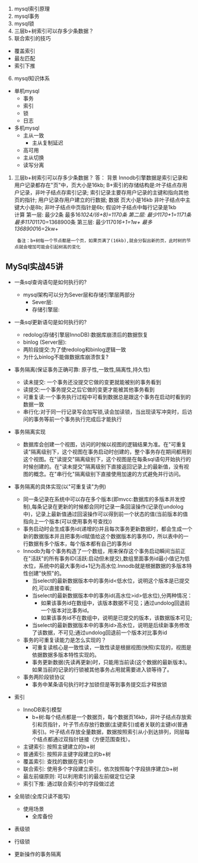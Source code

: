 1. mysql索引原理
2. mysql事务
3. mysql锁 
4. 三层b+树索引可以存多少条数据？
5. 联合索引的技巧
  - 覆盖索引
  - 最左匹配
  - 索引下推
6. mysql知识体系
  - 单机mysql
    - 事务
    - 索引
    - 锁
    - 日志
  - 多机mysql
    - 主从一致
      - 主从复制延迟
    - 高可用 
    - 主从切换
    - 读写分离










1. 三层b+树索引可以存多少条数据？
   答：
    背景
      Innodb引擎数据是索引记录和用户记录都存在"页"中，页大小是16kb;
      B+索引的存储结构是:叶子结点存用户记录，非叶子结点存索引记录;
      索引记录主要存用户记录的主键和指向其他页的指针;
      用户记录存用户建立的行数据;
    数据
      页大小是16kb
      非叶子结点中主键大小是8b;
      非叶子结点中页指针是6b;
      假设叶子结点中每行记录是1kb  
    计算
      第一层:
        最少2条
        最多16*1024/(6+8)=1170条
      第二层:
        最少1170+1=1171条
        最多1170*1170=1368900条
      第三层: 
        最少1170*16+1=1w+
        最多1368900*16=2kw+

        备注：b+树每一个节点都是一个页，如果页满了(16kb),就会分裂出新的页，此时树的节点就会增加可能会引起树高的变化


## MySql实战45讲      
  - 一条sql查询语句是如何执行的?
    - mysql架构可以分为Sever层和存储引擎层两部分
      - Sever层:
      - 存储引擎层:

  - 一条sql更新语句是如何执行的?
    - redolog(存储引擎层InnoDB):数据库崩溃后的数据恢复
    - binlog (Server层):
    - 两阶段提交:为了使redolog和binlog逻辑一致
    - 为什么binlog不能做数据库崩溃恢复?

  - 事务隔离(保证事务正确可靠: 原子性,一致性,隔离性,持久性)
    - 读未提交: 一个事务还没提交它做的变更就能被别的事务看到
    - 读提交:一个事务提交之后它做的变更才能被其他事务看到
    - 可重复读:一个事务执行过程中可看到数据总是跟这个事务在启动时看到的数据一致
    - 串行化:对于同一行记录写会加写锁,读会加读锁，当出现读写冲突时，后访问的事务等前一个事务执行完成后才能执行

  - 事务隔离实现
    - 数据库会创建一个视图，访问的时候以视图的逻辑结果为准。在"可重复读"隔离级别下，这个视图在事务启动时创建的，整个事务存在期间都用到这个视图。在"读提交"隔离级别下，这个视图是在每条sql语句开始执行的时候创建的。在"读未提交"隔离级别下直接返回记录上的最新值，没有视图的概念。在"串行化"隔离级别下直接使用加速的方式避免并行访问。
  - 事务隔离的具体实现(以"可重复读"为例)
    - 同一条记录在系统中可以存在多个版本(即mvcc:数据库的多版本并发控制),每条记录在更新的时候都会同时记录一条回滚操作(记录在undolog中)，记录上最新值通过回滚操作可以得到前一个状态的值(当前版本的值指向上一个版本(可以使用事务号查找))
    - 事务启动时会生成事务id(递增的)并且每次事务更新数据时，都会生成一个新的数据版本并且把事务id赋值给这个数据版本的事务ID，所以表中的一行数据有多个版本，每个版本都有自己的事务id
    - Innodb为每个事务构造了一个数组，用来保存这个事务启动瞬间当前正在"活跃"的所有事务ID(活跃:启动但未提交),数组里面事务id最小值记为低水位，系统中的最大事务id+1记为高水位.Innodb就是根据数据的多版本特性创建"快照"的。
      - 当select的最新数据版本中的事务id<低水位，说明这个版本是已提交的,可以直接查看;
      - 当select的最新数据版本中的事务id(高水位>id>低水位),分两种情况：
        - 如果该事务id在数组中，该版本数据不可见；通过undolog回退前一个版本对比事务id。
        - 如果该事务id不在数组中，说明是已提交的版本，该数据版本可见;
      - 当select的最新数据版本中的事务id>高水位，说明是后续新事务修改了该数据，不可见;通过undolog回退前一个版本对比事务id
    - 事务的可重复读能力是怎么实现的？
      - 可重复读核心是一致性读，一致性读是根据视图(快照)实现的，视图是依据数据多版本特性实现的。
      - 事务更新数据(先读再更新)时，只能用当前读(这个数据的最新版本)。如果当前的记录的行锁被其他事务占用就需要进入锁等待了。
    - 事务两阶段锁协议
      - 事务中某条语句执行时才加锁但是等到事务提交后才释放锁


  - 索引 
    - InnoDB索引模型 
      - b+树:每个结点都是一个数据页，每个数据页16kb，非叶子结点存放索引和页指针，叶子节点存放行数据(主键索引)或者关联的主键id(普通索引)。叶子结点存放全量数据，数据按照索引从小到达排列，同层每个结点都通过双指针链接（方便范围查找）。
    - 主键索引: 按照主键建立的b+树
    - 普通索引: 按照非主键字段建立的b+树
    - 覆盖索引: 查找的数据在索引中
    - 联合索引: 使用多个字段建立索引，依次按照每个字段排序建立b+树
    - 最左前缀原则: 可以利用索引的最左前缀定位记录 
    - 索引下推: 通过联合索引中的字段做过滤

  - 全局锁(全库只读不能写)
    - 使用场景
      - 全库备份
  - 表级锁
  - 行级锁

  - 更新操作的事务隔离